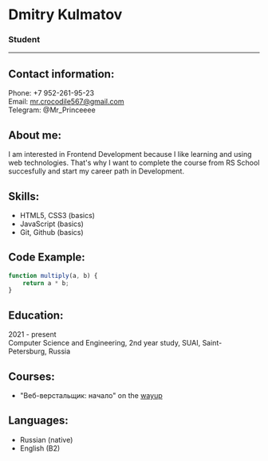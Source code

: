 # Dmitry Kulmatov
### Student
***
## Contact information:
Phone: +7 952-261-95-23  
Email: mr.crocodile567@gmail.com  
Telegram: @Mr_Princeeee  

## About me:
I am interested in Frontend Development because I like learning and using web technologies. That's why I want to complete the course from RS School succesfully and start my career path in Development. 

## Skills:
* HTML5, CSS3 (basics)
* JavaScript (basics)
* Git, Github (basics)

## Code Example:
```javascript
function multiply(a, b) {
	return a * b;
}
```
## Education:
2021 - present   
Computer Science and Engineering, 2nd year study, SUAI, Saint-Petersburg, Russia

## Courses:
* "Веб-верстальщик: начало" on the [wayup](https://wayup.in/about)

## Languages:
* Russian (native)
* English (B2)